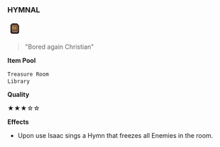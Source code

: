 ### **HYMNAL**
![Hymnal](/resources/gfx/items/collectibles/hymnal.png "Hymnal")

> "Bored again Christian"

**Item Pool**

```
Treasure Room
Library
```

**Quality**

★★★☆☆

**Effects**
- Upon use Isaac sings a Hymn that freezes all Enemies in the room.
